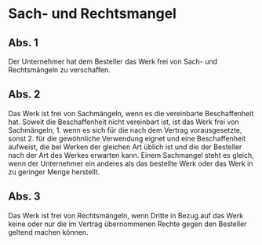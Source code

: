 # Sach- und Rechtsmangel



## Abs. 1

 Der Unternehmer hat dem Besteller das Werk frei von Sach- und Rechtsmängeln zu verschaffen.

## Abs. 2

 Das Werk ist frei von Sachmängeln, wenn es die vereinbarte Beschaffenheit hat. Soweit die Beschaffenheit nicht vereinbart ist, ist das Werk frei von Sachmängeln,  1.
 wenn es sich für die nach dem Vertrag vorausgesetzte, sonst
 2.
 für die gewöhnliche Verwendung eignet und eine Beschaffenheit aufweist, die bei Werken der gleichen Art üblich ist und die der Besteller nach der Art des Werkes erwarten kann.
Einem Sachmangel steht es gleich, wenn der Unternehmer ein anderes als das bestellte Werk oder das Werk in zu geringer Menge herstellt.

## Abs. 3

 Das Werk ist frei von Rechtsmängeln, wenn Dritte in Bezug auf das Werk keine oder nur die im Vertrag übernommenen Rechte gegen den Besteller geltend machen können. 

